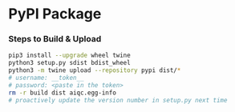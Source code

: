# PyPI Package

### Steps to Build & Upload

```bash
pip3 install --upgrade wheel twine
python3 setup.py sdist bdist_wheel
python3 -m twine upload --repository pypi dist/*
# username: __token__
# password: <paste in the token>
rm -r build dist aiqc.egg-info
# proactively update the version number in setup.py next time
```
